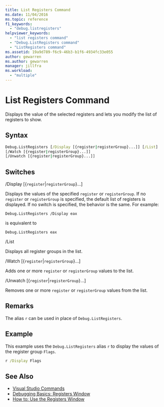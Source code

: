 ```yaml
---
title: List Registers Command
ms.date: 11/04/2016
ms.topic: reference
f1_keywords:
  - "debug.listregisters"
helpviewer_keywords:
  - "list registers command"
  - "Debug.ListRegisters command"
  - "ListRegisters command"
ms.assetid: 19a9d789-f6c9-46b3-b1f6-4934fc33e055
author: gewarren
ms.author: gewarren
manager: jillfra
ms.workload:
  - "multiple"
---
```

# List Registers Command
Displays the value of the selected registers and lets you modify the list of registers to show.

## Syntax

```cmd
Debug.ListRegisters [/Display [{register|registerGroup}...]] [/List]
[/Watch [{register|registerGroup}...]]
[/Unwatch [{register|registerGroup}...]]
```

## Switches
 /Display [{`register`&#124;`registerGroup`}...]

 Displays the values of the specified `register` or `registerGroup`. If no `register` or `registerGroup` is specified, the default list of registers is displayed. If no switch is specified, the behavior is the same. For example:

 `Debug.ListRegisters /Display eax`

 is equivalent to

 `Debug.ListRegisters eax`

 /List

 Displays all register groups in the list.

 /Watch [{`register`&#124;`registerGroup`}...]

 Adds one or more `register` or `registerGroup` values to the list.

 /Unwatch [{`register`&#124;`registerGroup`}...]

 Removes one or more `register` or `registerGroup` values from the list.

## Remarks
 The alias `r` can be used in place of `Debug.ListRegisters`.

## Example
 This example uses the `Debug.ListRegisters` alias `r` to display the values of the register group `Flags`.

```cmd
r /Display Flags
```

## See Also

- [Visual Studio Commands](../../ide/reference/visual-studio-commands.md)
- [Debugging Basics: Registers Window](../../debugger/debugging-basics-registers-window.md)
- [How to: Use the Registers Window](../../debugger/how-to-use-the-registers-window.md)